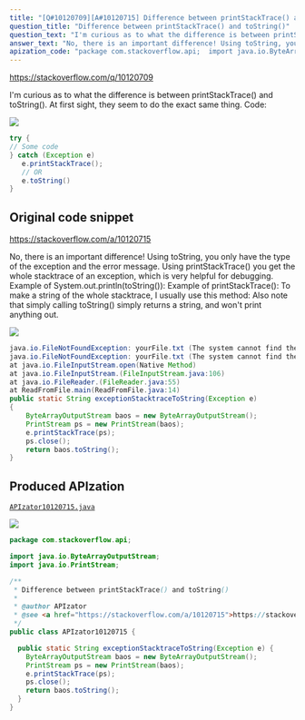 ```yaml
---
title: "[Q#10120709][A#10120715] Difference between printStackTrace() and toString()"
question_title: "Difference between printStackTrace() and toString()"
question_text: "I'm curious as to what the difference is between printStackTrace() and toString(). At first sight, they seem to do the exact same thing. Code:"
answer_text: "No, there is an important difference! Using toString, you only have the type of the exception and the error message. Using printStackTrace() you get the whole stacktrace of an exception, which is very helpful for debugging. Example of System.out.println(toString()): Example of printStackTrace(): To make a string of the whole stacktrace, I usually use this method: Also note that simply calling toString() simply returns a string, and won't print anything out."
apization_code: "package com.stackoverflow.api;  import java.io.ByteArrayOutputStream; import java.io.PrintStream;  /**  * Difference between printStackTrace() and toString()  *  * @author APIzator  * @see <a href=\"https://stackoverflow.com/a/10120715\">https://stackoverflow.com/a/10120715</a>  */ public class APIzator10120715 {    public static String exceptionStacktraceToString(Exception e) {     ByteArrayOutputStream baos = new ByteArrayOutputStream();     PrintStream ps = new PrintStream(baos);     e.printStackTrace(ps);     ps.close();     return baos.toString();   } }"
---
```


https://stackoverflow.com/q/10120709

I&#x27;m curious as to what the difference is between printStackTrace() and toString().
At first sight, they seem to do the exact same thing.
Code:


<div class="code-logo"><img src="/stackoverflow.png" /></div>

```java
try {
// Some code
} catch (Exception e)
   e.printStackTrace();
   // OR
   e.toString()
}
```


## Original code snippet

https://stackoverflow.com/a/10120715

No, there is an important difference! Using toString, you only have the type of the exception and the error message. Using printStackTrace() you get the whole stacktrace of an exception, which is very helpful for debugging.
Example of System.out.println(toString()):
Example of printStackTrace():
To make a string of the whole stacktrace, I usually use this method:
Also note that simply calling toString() simply returns a string, and won&#x27;t print anything out.

<div class="code-logo"><img src="/stackoverflow.png" /></div>

```java
java.io.FileNotFoundException: yourFile.txt (The system cannot find the file specified)
java.io.FileNotFoundException: yourFile.txt (The system cannot find the file specified)
at java.io.FileInputStream.open(Native Method)
at java.io.FileInputStream.(FileInputStream.java:106)
at java.io.FileReader.(FileReader.java:55)
at ReadFromFile.main(ReadFromFile.java:14)
public static String exceptionStacktraceToString(Exception e)
{
    ByteArrayOutputStream baos = new ByteArrayOutputStream();
    PrintStream ps = new PrintStream(baos);
    e.printStackTrace(ps);
    ps.close();
    return baos.toString();
}
```

## Produced APIzation

[`APIzator10120715.java`](https://github.com/blind-papers/apization-temp-data/raw/main/search/APIzator10120715.java)

<div class="code-logo"><img src="/apizator.png" /></div>

```java
package com.stackoverflow.api;

import java.io.ByteArrayOutputStream;
import java.io.PrintStream;

/**
 * Difference between printStackTrace() and toString()
 *
 * @author APIzator
 * @see <a href="https://stackoverflow.com/a/10120715">https://stackoverflow.com/a/10120715</a>
 */
public class APIzator10120715 {

  public static String exceptionStacktraceToString(Exception e) {
    ByteArrayOutputStream baos = new ByteArrayOutputStream();
    PrintStream ps = new PrintStream(baos);
    e.printStackTrace(ps);
    ps.close();
    return baos.toString();
  }
}

```